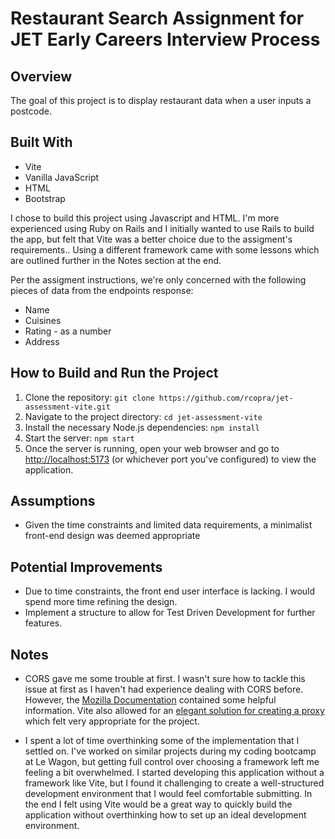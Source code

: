 # Restaurant Search Assignment for JET Early Careers Interview Process

## Overview

The goal of this project is to display restaurant data when a user inputs a postcode.

## Built With

- Vite
- Vanilla JavaScript
- HTML
- Bootstrap

I chose to build this project using Javascript and HTML. I'm more experienced using Ruby on Rails and I initially wanted to use Rails to build the app, but felt that Vite was a better choice due to the assigment's requirements.. Using a different framework came with some lessons which are outlined further in the Notes section at the end.

Per the assigment instructions, we're only concerned with the following pieces of data from the endpoints response:

- Name
- Cuisines
- Rating - as a number
- Address

## How to Build and Run the Project

1. Clone the repository:
   `git clone https://github.com/rcopra/jet-assessment-vite.git`
2. Navigate to the project directory:
   `cd jet-assessment-vite`
3. Install the necessary Node.js dependencies:
   `npm install`
4. Start the server:
   `npm start`
5. Once the server is running, open your web browser and go to [http://localhost:5173](http://localhost:5173) (or whichever port you've configured) to view the application.

## Assumptions

- Given the time constraints and limited data requirements, a minimalist front-end design was deemed appropriate

## Potential Improvements

- Due to time constraints, the front end user interface is lacking. I would spend more time refining the design.
- Implement a structure to allow for Test Driven Development for further features.

## Notes

- CORS gave me some trouble at first. I wasn't sure how to tackle this issue at first as I haven't had experience dealing with CORS before. However, the [Mozilla Documentation](https://developer.mozilla.org/en-US/docs/Web/HTTP/CORS) contained some helpful information. Vite also allowed for an [elegant solution for creating a proxy](https://vitejs.dev/config/server-options#server-proxy) which felt very appropriate for the project.

- I spent a lot of time overthinking some of the implementation that I settled on. I've worked on similar projects during my coding bootcamp at Le Wagon, but getting full control over choosing a framework left me feeling a bit overwhelmed. I started developing this application without a framework like Vite, but I found it challenging to create a well-structured development environment that I would feel comfortable submitting. In the end I felt using Vite would be a great way to quickly build the application without overthinking how to set up an ideal development environment.
